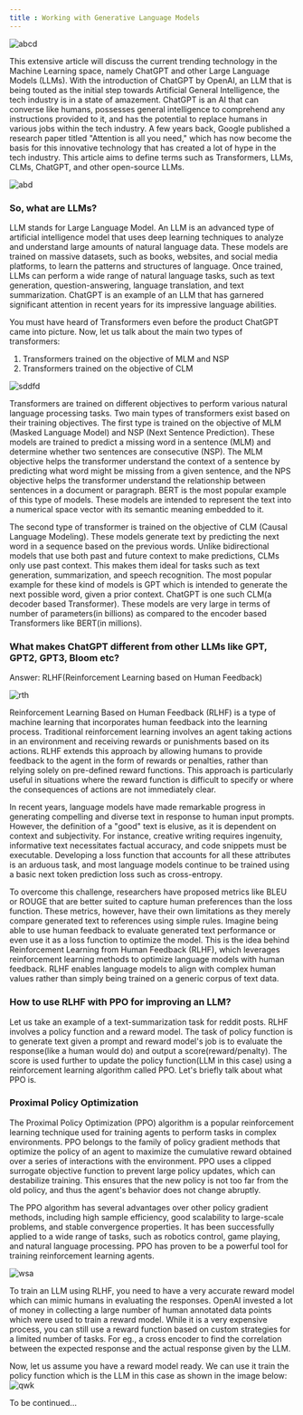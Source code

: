 ```yaml
---
title : Working with Generative Language Models
---
```


![abcd](https://cdn.publish0x.com/prod/fs/images/4379f8daf64c21070d8f94a4f53ea6dcbf5124910190dbca33cd5ef231ec2556.png)

This extensive article will discuss the current trending technology in the Machine Learning space, namely ChatGPT and other Large Language Models (LLMs). With the introduction of ChatGPT by OpenAI, an LLM that is being touted as the initial step towards Artificial General Intelligence, the tech industry is in a state of amazement. ChatGPT is an AI that can converse like humans, possesses general intelligence to comprehend any instructions provided to it, and has the potential to replace humans in various jobs within the tech industry. A few years back, Google published a research paper titled "Attention is all you need," which has now become the basis for this innovative technology that has created a lot of hype in the tech industry. This article aims to define terms such as Transformers, LLMs, CLMs, ChatGPT, and other open-source LLMs.

![abd](https://miro.medium.com/v2/resize:fit:1030/1*tb9TT-mwFn1WPzkkbjoMCQ.png)

### So, what are LLMs?  
LLM stands for Large Language Model. An LLM is an advanced type of artificial intelligence model that uses deep learning techniques to analyze and understand large amounts of natural language data. These models are trained on massive datasets, such as books, websites, and social media platforms, to learn the patterns and structures of language. Once trained, LLMs can perform a wide range of natural language tasks, such as text generation, question-answering, language translation, and text summarization. ChatGPT is an example of an LLM that has garnered significant attention in recent years for its impressive language abilities.

You must have heard of Transformers even before the product ChatGPT came into picture. Now, let us talk about the main two types of transformers:

1. Transformers trained on the objective of MLM and NSP
2. Transformers trained on the objective of CLM

![sddfd](https://heidloff.net/assets/img/2023/02/transformers.png)

Transformers are trained on different objectives to perform various natural language processing tasks. Two main types of transformers exist based on their training objectives. The first type is trained on the objective of MLM (Masked Language Model) and NSP (Next Sentence Prediction). These models are trained to predict a missing word in a sentence (MLM) and determine whether two sentences are consecutive (NSP). The MLM objective helps the transformer understand the context of a sentence by predicting what word might be missing from a given sentence, and the NPS objective helps the transformer understand the relationship between sentences in a document or paragraph. BERT is the most popular example of this type of models. These models are intended to represent the text into a numerical space vector with its semantic meaning embedded to it. 

The second type of transformer is trained on the objective of CLM (Causal Language Modeling). These models generate text by predicting the next word in a sequence based on the previous words. Unlike bidirectional models that use both past and future context to make predictions, CLMs only use past context. This makes them ideal for tasks such as text generation, summarization, and speech recognition. The most popular example for these kind of models is GPT which is intended to generate the next possible word, given a prior context. ChatGPT is one such CLM(a decoder based Transformer). These models are very large in terms of number of parameters(in billions) as compared to the encoder based Transformers like BERT(in millions). 

### What makes ChatGPT different from other LLMs like GPT, GPT2, GPT3, Bloom etc?  
Answer: RLHF(Reinforcement Learning based on Human Feedback) 

![rth](https://i0.wp.com/bdtechtalks.com/wp-content/uploads/2023/01/RLHF-LLM-reward-model.jpg?ssl=1)

Reinforcement Learning Based on Human Feedback (RLHF) is a type of machine learning that incorporates human feedback into the learning process. Traditional reinforcement learning involves an agent taking actions in an environment and receiving rewards or punishments based on its actions. RLHF extends this approach by allowing humans to provide feedback to the agent in the form of rewards or penalties, rather than relying solely on pre-defined reward functions. This approach is particularly useful in situations where the reward function is difficult to specify or where the consequences of actions are not immediately clear.

In recent years, language models have made remarkable progress in generating compelling and diverse text in response to human input prompts. However, the definition of a "good" text is elusive, as it is dependent on context and subjectivity. For instance, creative writing requires ingenuity, informative text necessitates factual accuracy, and code snippets must be executable. Developing a loss function that accounts for all these attributes is an arduous task, and most language models continue to be trained using a basic next token prediction loss such as cross-entropy.

To overcome this challenge, researchers have proposed metrics like BLEU or ROUGE that are better suited to capture human preferences than the loss function. These metrics, however, have their own limitations as they merely compare generated text to references using simple rules. Imagine being able to use human feedback to evaluate generated text performance or even use it as a loss function to optimize the model. This is the idea behind Reinforcement Learning from Human Feedback (RLHF), which leverages reinforcement learning methods to optimize language models with human feedback. RLHF enables language models to align with complex human values rather than simply being trained on a generic corpus of text data.

### How to use RLHF with PPO for improving an LLM?

Let us take an example of a text-summarization task for reddit posts. RLHF involves a policy function and a reward model. The task of policy function is to generate text given a prompt and reward model's job is to evaluate the response(like a human would do) and output a score(reward/penalty). The score is used further to update the policy function(LLM in this case) using a reinforcement learning algorithm called PPO. Let's briefly talk about what PPO is.

### Proximal Policy Optimization
The Proximal Policy Optimization (PPO) algorithm is a popular reinforcement learning technique used for training agents to perform tasks in complex environments. PPO belongs to the family of policy gradient methods that optimize the policy of an agent to maximize the cumulative reward obtained over a series of interactions with the environment. PPO uses a clipped surrogate objective function to prevent large policy updates, which can destabilize training. This ensures that the new policy is not too far from the old policy, and thus the agent's behavior does not change abruptly.

The PPO algorithm has several advantages over other policy gradient methods, including high sample efficiency, good scalability to large-scale problems, and stable convergence properties. It has been successfully applied to a wide range of tasks, such as robotics control, game playing, and natural language processing. PPO has proven to be a powerful tool for training reinforcement learning agents.

![wsa](https://miro.medium.com/v2/resize:fit:848/1*bv8xeSJUmAcPyCDr3BA7dg.png)

To train an LLM using RLHF, you need to have a very accurate reward model which can mimic humans in evaluating the responses. OpenAI invested a lot of money in collecting a large number of human annotated data points which were used to train a reward model. While it is a very expensive process, you can still use a reward function based on custom strategies for a limited number of tasks. For eg., a cross encoder to find the correlation between the expected response and the actual response given by the LLM.

Now, let us assume you have a reward model ready. We can use it train the policy function which is the LLM in this case as shown in the image below:
![qwk](https://miro.medium.com/v2/resize:fit:415/1*QpZbhUmcao86c_pNEKKs4g.png)


To be continued...




